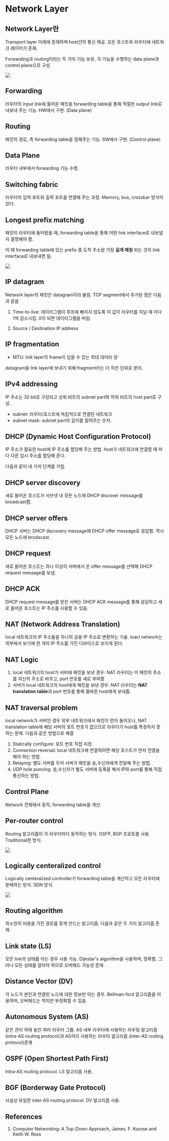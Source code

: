 # Network Layer

## Network Layer란

Transport layer 아래에 존재하며 host간의 통신 제공. 모든 호스트와 라우터에 네트워크 레이어가 존재.

Forwarding과 routing이라는 두 가지 기능 보유, 각 기능을 수행하는 data plane과 control plane으로 구성.

![](./imgs/2022-07-22-1.png)

## Forwarding

라우터의 input link에 들어온 패킷을 forwarding table을 통해 적절한 output link로 내보내 주는 기능. HW에서 구현. (Data plane)

## Routing

패킷의 경로, 즉 forwarding table을 정해주는 기능. SW에서 구현. (Control plane)

## Data Plane

라우터 내부에서 forwarding 기능 수행.

## Switching fabric

라우터의 입력 포트와 출력 포트를 연결해 주는 과정. Memory, bus, crossbar 방식이 있다.

## Longest prefix matching

패킷이 라우터에 들어왔을 때, forwarding table을 통해 어떤 link interface로 내보낼지 결정해야 함.

이 때 forwarding table에 있는 prefix 중 도착 주소랑 가장 **길게 매칭** 되는 것의 link interface로 내보내면 됨.

![](./imgs/2022-07-22-2.png)

## IP datagram

Network layer의 패킷은 datagram이라 불림. TCP segment에서 추가된 점은 다음과 같음

1. Time-to-live: 데이터그램이 루프에 빠지지 않도록 이 값이 라우터를 지날 때 마다 1씩 감소시킴. 0이 되면 데이터그램을 버림.

2. Source / Destination IP address

## IP fragmentation

- MTU: link layer의 frame이 담을 수 있는 최대 데이터 양

datagram을 link layer에 보내기 위해 fragment라는 더 작은 단위로 분리.

## IPv4 addressing

IP 주소는 32 bit로 구성되고 상위 비트의 subnet part와 하위 비트의 host part로 구성.

- subnet: 라우터/호스트에 독립적으로 연결된 네트워크
- subnet mask: subnet part의 길이를 알려주는 숫자.

## DHCP (Dynamic Host Configuration Protocol)

IP 주소가 필요한 host에 IP 주소를 할당해 주는 방법. host가 네트워크에 연결할 때 마다 다른 임시 주소를 할당해 준다.

다음과 같이 네 가지 단계를 거침.

## DHCP server discovery

새로 들어온 호스트가 서브넷 내 모든 노드에 DHCP discover message를 broadcast함.

## DHCP server offers

DHCP 서버는 DHCP discovery message에 DHCP offer message로 응답함. 역시 모든 노드에 brodacast.

## DHCP request

새로 들어온 호스트는 하나 이상의 서버에서 온 offer message를 선택해 DHCP request message를 보냄.

## DHCP ACK

DHCP request message를 받은 서버는 DHCP ACK message를 통해 응답하고 새로 들어온 호스트는 IP 주소를 사용할 수 있음.

## NAT (Network Address Translation)

local 네트워크의 IP 주소들을 하나의 공용 IP 주소로 변환하는 기술. loacl network는 외부에서 보기에 한 개의 IP 주소를 가진 디바이스로 보이게 된다.

## NAT Logic

1. local 네트워크의 host가 서버에 패킷을 보낸 경우: NAT 라우터는 이 패킷의 주소를 자신의 주소로 바꾸고, port 번호를 새로 부여함
2. 서버가 local 네트워크의 host에게 패킷을 보낸 경우: NAT 라우터는 **NAT translation table**과 port 번호를 통해 올바른 host에게 보내줌.

## NAT traversal problem

local network가 서버인 경우 외부 네트워크에서 패킷이 먼저 들어오나, NAT translation table에 해당 서버의 포트 번호가 없으므로 라우터가 host를 특정하지 못하는 문제. 다음과 같은 방법으로 해결

1. Statically configure: 포트 번호 직접 지정
2. Connection reversal: local 네트워크에 연결하려면 해당 호스트가 먼저 연결을 해야 하는 방법.
3. Relaying: 별도 서버를 두어 서버가 패킷을 송,수신자에게 전달해 주는 방법.
4. UDP hole puncing: 송,수신자가 별도 서버에 등록을 해서 IP와 port를 통해 직접 통신하는 방법.

## Control Plane

Network 전체에서 동작, forwarding table을 계산.

## Per-router control

Routing 알고리즘이 각 라우터마다 동작하는 방식. OSFP, BGP 프로토콜 사용. Traditional한 방식.

![](./imgs/2022-07-22-3.png)

## Logically centeralized control

Logically centeralized controller가 forwarding table을 계산하고 모든 라우터에 분배하는 방식. SDN 방식.

![](./imgs/2022-07-22-4.png)

## Routing algorithm

최소한의 비용을 가진 경로를 찾게 만드는 알고리즘. 다음과 같은 두 가지 알고리즘 존재.

## Link state (LS)

모든 link의 상태를 아는 경우 사용 가능. Dijkstar's algorithm을 사용하며, 정확함. 그러나 모든 상태를 알아야 하므로 오버헤드 가능성 존재.

## Distance Vector (DV)

각 노드가 본인과 연결된 노드에 대한 정보만 아는 경우. Bellman-ford 알고리즘을 이용하며, 오버헤드는 적지만 부정확할 수 있음.

## Autonomous System (AS)

같은 관리 하에 놓인 여러 라우터 그룹. AS 내부 라우터에 사용하는 라우팅 알고리즘(intra-AS routing protocol)과 AS끼리 사용하는 라우터 알고리즘 (inter-AS routing protocol)존재

## OSPF (Open Shortest Path First)

Intra-AS routing protocol. LS 알고리즘 사용.

## BGF (Borderway Gate Protocol)

사실상 유일한 inter-AS routing protocol. DV 알고리즘 사용.

## References

1. Computer Networking: A Top-Down Approach, James. F. Kurose and Keith W. Ross
